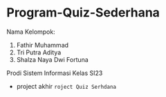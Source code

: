 # Program-Quiz-Sederhana
Nama Kelompok: 
1. Fathir Muhammad
2. Tri Putra Aditya 
3. Shalza Naya Dwi Fortuna

Prodi Sistem Informasi
Kelas SI23

* project akhir `roject Quiz Serhdana`
